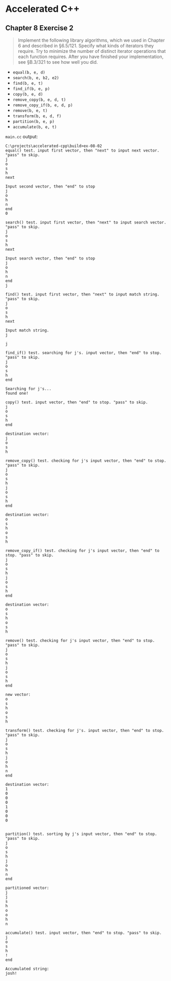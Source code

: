 # Accelerated C++
## Chapter 8 Exercise 2

>Implement the following library algorithms, which we used in Chapter 6 and described in
>§6.5/121. Specify what kinds of iterators they require. Try to minimize the number of distinct
>iterator operations that each function requires. After you have finished your implementation,
>see §B.3/321 to see how well you did.

- `equal(b, e, d)`
- `search(b, e, b2, e2)`
- `find(b, e, t)`
- `find_if(b, e, p)`
- `copy(b, e, d)`
- `remove_copy(b, e, d, t)`
- `remove_copy_if(b, e, d, p)`
- `remove(b, e, t)`
- `transform(b, e, d, f)`
- `partition(b, e, p)`
- `accumulate(b, e, t)`

`main.cc` output:
```
C:\projects\accelerated-cpp\build>ex-08-02
equal() test. input first vector, then "next" to input next vector. "pass" to skip.
j
o
s
h
next

Input second vector, then "end" to stop
j
o
h
n
end
0

search() test. input first vector, then "next" to input search vector. "pass" to skip.
j
o
s
h
next

Input search vector, then "end" to stop
j
o
h
n
end
j

find() test. input first vector, then "next" to input match string. "pass" to skip.
j
o
s
h
next

Input match string.
j

j

find_if() test. searching for j's. input vector, then "end" to stop. "pass" to skip.
j
o
s
h
end

Searching for j's...
found one!

copy() test. input vector, then "end" to stop. "pass" to skip.
j
o
s
h
end

destination vector:
j
o
s
h

remove_copy() test. checking for j's input vector, then "end" to stop. "pass" to skip.
j
o
s
h
j
o
s
h
end

destination vector:
o
s
h
o
s
h

remove_copy_if() test. checking for j's input vector, then "end" to stop. "pass" to skip.
j
o
s
h
j
o
s
h
end

destination vector:
o
s
h
o
s
h

remove() test. checking for j's input vector, then "end" to stop. "pass" to skip.
j
o
s
h
j
o
s
h
end

new vector:
o
s
h
o
s
h

transform() test. checking for j's. input vector, then "end" to stop. "pass" to skip.
j
o
s
h
j
o
h
n
end

destination vector:
1
0
0
0
1
0
0
0


partition() test. sorting by j's input vector, then "end" to stop. "pass" to skip.
j
o
s
h
j
o
h
n
end

partitioned vector:
j
j
s
h
o
o
h
n

accumulate() test. input vector, then "end" to stop. "pass" to skip.
j
o
s
h
!
end

Accumulated string:
josh!
```
